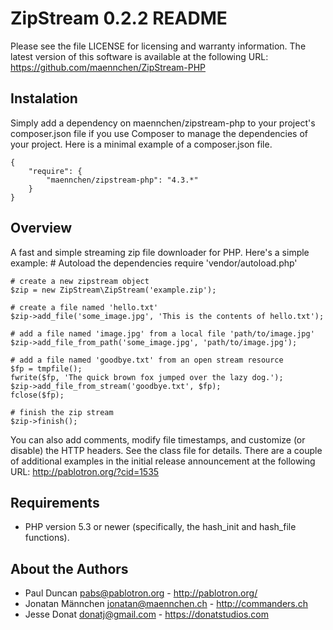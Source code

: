 # ZipStream 0.2.2 README

Please see the file LICENSE for licensing and warranty information.  The
latest version of this software is available at the following URL: https://github.com/maennchen/ZipStream-PHP

## Instalation
Simply add a dependency on maennchen/zipstream-php to your project's composer.json file if you use Composer to manage the dependencies of your project. Here is a minimal example of a composer.json file.

    {
        "require": {
            "maennchen/zipstream-php": "4.3.*"
        }
    }

## Overview
A fast and simple streaming zip file downloader for PHP.  Here's a
simple example:
    # Autoload the dependencies
    require 'vendor/autoload.php'
    
    # create a new zipstream object
    $zip = new ZipStream\ZipStream('example.zip');

    # create a file named 'hello.txt' 
    $zip->add_file('some_image.jpg', 'This is the contents of hello.txt');

    # add a file named 'image.jpg' from a local file 'path/to/image.jpg'
    $zip->add_file_from_path('some_image.jpg', 'path/to/image.jpg');

    # add a file named 'goodbye.txt' from an open stream resource
    $fp = tmpfile();
    fwrite($fp, 'The quick brown fox jumped over the lazy dog.');
    $zip->add_file_from_stream('goodbye.txt', $fp);
    fclose($fp);

    # finish the zip stream
    $zip->finish();

You can also add comments, modify file timestamps, and customize (or
disable) the HTTP headers.  See the class file for details.  There are a
couple of additional examples in the initial release announcement at the
following URL: http://pablotron.org/?cid=1535

## Requirements

  * PHP version 5.3 or newer (specifically, the hash_init and
    hash_file functions).

## About the Authors
* Paul Duncan <pabs@pablotron.org> - http://pablotron.org/
* Jonatan Männchen <jonatan@maennchen.ch> - http://commanders.ch
* Jesse Donat <donatj@gmail.com> - https://donatstudios.com
